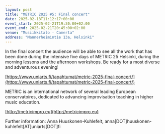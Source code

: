 ```yaml
---
layout: post
title: "METRIC 2025 #5: Final concert"
date: 2025-02-18T11:12:17+00:00
event_start: 2025-02-21T19:30:00+02:00
event_end: 2025-02-21T20:45:00+02:00
venue: "Musiikkitalo - Camerta"
address: "Mannerheimintie 13a, Helsinki"
---
```


In the final concert the audience will be able to see all the work that has been done during the intensive five days of METRIC 25 Helsinki, during the morning lessons and the afternoon workshops. Be ready for a most diverse and adventurous evening!   
  
[https://www.uniarts.fi/tapahtumat/metric-2025-final-concert/](https://www.uniarts.fi/tapahtumat/metric-2025-final-concert/)  
  
METRIC is an international network of several leading European conservatoires, dedicated to advancing improvisation teaching in higher music education.   
  
[http://metricimpro.eu](http://metricimpro.eu)  
  
Further information: Anna Huuskonen-Kuhlefelt, anna[DOT]huuskonen-kuhlefelt[AT]uniarts[DOT]fi
